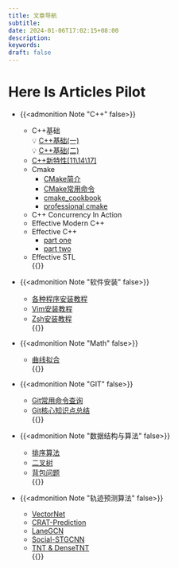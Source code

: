 ```yaml
---
title: 文章导航
subtitle:
date: 2024-01-06T17:02:15+08:00
description:
keywords:
draft: false
---
```


# Here Is Articles Pilot

- {{<admonition Note "C++" false>}}
  - C++基础<br>
  💡 [C++基础(一)](https://jianye0428.github.io/posts/basics_one/)</br>
  💡 [C++基础(二)](https://jianye0428.github.io/posts/basics_two/)</br>
   - [C++新特性[11\14\17]](https://jianye0428.github.io/posts/newfeature/)
  - Cmake<br>
    - [CMake简介](https://jianye0428.github.io/posts/cmake_introduction/)<br>
    - [CMake常用命令](https://jianye0428.github.io/posts/commandcollection/)<br>
    - [cmake_cookbook](https://www.bookstack.cn/read/CMake-Cookbook/content-chapter7-7.8-chinese.md)<br>
    - [professional cmake](https://crascit.com/wp-content/uploads/2024/01/ProfessionalCMake_17th_Edition_GettingStarted.pdf)<br>
  - C++ Concurrency In Action<br>
  - Effective Modern C++<br>
  - Effective C++<br>
    - [part one](https://jianye0428.github.io/posts/effective_cpp_part_one/)<br>
    - [part two](https://jianye0428.github.io/posts/effective_cpp_part_two/)<br>
  - Effective STL<br>
{{</admonition>}}

- {{<admonition Note "软件安装" false>}}
  - [各种程序安装教程](https://jianye0428.github.io/posts/softwareinstallation/)<br>
  - [Vim安装教程](https://jianye0428.github.io/posts/vim_installation/)<br>
  - [Zsh安装教程](https://jianye0428.github.io/posts/zsh_installation/)<br>
{{</admonition>}}

- {{<admonition Note "Math" false>}}
  - [曲线拟合](https://jianye0428.github.io/posts/linefitting/)<br>
{{</admonition>}}

- {{<admonition Note "GIT" false>}}
  - [Git常用命令查询](https://jianye0428.github.io/posts/commandsheet/)<br>
  - [Git核心知识点总结](https://jianye0428.github.io/posts/gitnotes2/)<br>
{{</admonition>}}

- {{<admonition Note "数据结构与算法" false>}}
  - [排序算法](https://jianye0428.github.io/posts/sortingalgo/)<br>
  - [二叉树](https://jianye0428.github.io/posts/treenode/)<br>
  - [背包问题](https://jianye0428.github.io/posts/treenode/)<br>
{{</admonition>}}

- {{<admonition Note "轨迹预测算法" false>}}
  - [VectorNet](https://jianye0428.github.io/posts/vectornet/)<br>
  - [CRAT-Prediction](https://jianye0428.github.io/posts/crat_pred/)<br>
  - [LaneGCN](https://jianye0428.github.io/posts/lanegcn/)<br>
  - [Social-STGCNN](https://jianye0428.github.io/posts/social_stgcnn/)<br>
  - [TNT & DenseTNT](https://jianye0428.github.io/posts/densetnt_tnt/)<br>
{{</admonition>}}